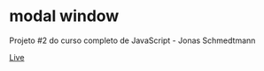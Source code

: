 # modal window

Projeto #2 do curso completo de JavaScript - Jonas Schmedtmann

[Live](https://luciana-santos.github.io/modal-window/)